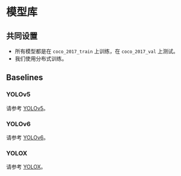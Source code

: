 # 模型库

## 共同设置

- 所有模型都是在 `coco_2017_train` 上训练，在 `coco_2017_val` 上测试。
- 我们使用分布式训练。

## Baselines

### YOLOv5

请参考 [YOLOv5](https://github.com/open-mmlab/mmyolo/blob/main/configs/yolov5)。

### YOLOv6

请参考 [YOLOv6](https://github.com/open-mmlab/mmyolo/blob/main/configs/yolov6)。

### YOLOX

请参考 [YOLOX](https://github.com/open-mmlab/mmyolo/blob/main/configs/yolox)。
